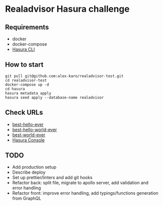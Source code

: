 # Realadvisor Hasura challenge

## Requirements
- docker
- docker-compose
- [Hasura CLI](https://hasura.io/docs/latest/graphql/core/hasura-cli/install-hasura-cli.html#install-hasura-cli)

## How to start
```shell
git pull git@github.com:alex-karo/realadvisor-test.git
cd realadvisor-test
docker-compose up -d
cd hasura
hasura metadata apply
hasura seed apply --database-name realadvisor
```

## Check URLs
- [best-hello-ever](http://localhost:3000/best-hello-ever)
- [best-hello-world-ever](http://localhost:3000/best-hello-world-ever)
- [best-world-ever](http://localhost:3000/best-world-ever)
- [Hasura Console](http://localhost:8080/console)

## TODO
- Add production setup
- Describe deploy
- Set up prettier/linters and add git hooks
- Refactor back: split file, migrate to apollo server, add validation and error handling
- Refactor front: improve error handling, add typings/functions generation from GraphQL
